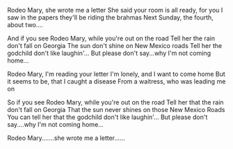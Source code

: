 Rodeo Mary, she wrote me a letter
She said your room is all ready, for you
I saw in the papers they'll be riding the brahmas
Next Sunday, the fourth, about two....
 
And if you see Rodeo Mary, while you're out on the road
Tell her the rain don't fall on Georgia
The sun don't shine on New Mexico roads
Tell her the godchild don't like laughin'...
But please don't say...why I'm not coming home...
 
Rodeo Mary, I'm reading your letter
I'm lonely, and I want to come home
But it seems to be, that I caught a disease
From a waitress, who was leading me on
 
So if you see Rodeo Mary, while you're out on the road
Tell her that the rain don't fall on Georgia
That the sun never shines on those New Mexico Roads
You can tell her that the godchild don't like laughin'...
But please don't say....why I'm not coming home...
 
Rodeo Mary.......she wrote me a letter......
